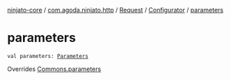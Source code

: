 [ninjato-core](../../../index.md) / [com.agoda.ninjato.http](../../index.md) / [Request](../index.md) / [Configurator](index.md) / [parameters](./parameters.md)

# parameters

`val parameters: `[`Parameters`](../../-parameters/index.md)

Overrides [Commons.parameters](../../../com.agoda.ninjato.dsl/-commons/parameters.md)

